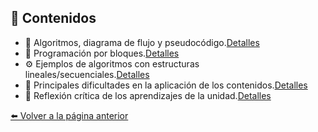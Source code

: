 ## 📖 **Contenidos**

- 🧠 Algoritmos, diagrama de flujo y pseudocódigo.[Detalles](Pseudocódigo.md)
- 🧩 Programación por bloques.[Detalles](Programacion.B)
- ⚙️ Ejemplos de algoritmos con estructuras lineales/secuenciales.[Detalles](Ejemplosc.md)
- 🚧 Principales dificultades en la aplicación de los contenidos.[Detalles](dificultades.md)
- 💭 Reflexión crítica de los aprendizajes de la unidad.[Detalles](Refexion.md)

[⬅️ Volver a la página anterior](Unidad1.md)
